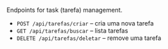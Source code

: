 Endpoints for task (tarefa) management.

- `POST /api/tarefas/criar` – cria uma nova tarefa
- `GET /api/tarefas/buscar` – lista tarefas
- `DELETE /api/tarefas/deletar` – remove uma tarefa
